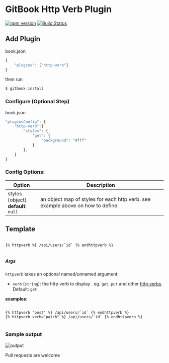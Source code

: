 GitBook Http Verb Plugin
==============

[![npm version](https://badge.fury.io/js/gitbook-plugin-http-verb.svg)](https://badge.fury.io/js/gitbook-plugin-http-verb)
[![Build Status](https://travis-ci.org/lwhiteley/gitbook-plugin-http-verb.svg?branch=master)](https://travis-ci.org/lwhiteley/gitbook-plugin-http-verb)

## Add Plugin

book.json
```js
{
    "plugins": ["http-verb"]
}
```

then run
```bash
$ gitbook install
```

### Configure (Optional Step)

book.json
```js
"pluginsConfig": {
    "http-verb":{
        "styles": {
            "get": {
                "background": "#fff"
            }
        },
    }
}
```

### Config Options:
| Option | Description |
| ------------- | ------------- |
| styles {object} <br> **default**: `null` | an object map of styles for each http verb. see example above on how to define.  |

## Template

<pre>
<code>
{% httpverb %} /api/users/`id` {% endhttpverb %}
</code>
</pre>

##### Args

`httpverb` takes an optional named/unnamed argument: 

- `verb` (`string`): the http verb to display . eg. `get`, `put` and other [http verbs](https://developer.mozilla.org/en-US/docs/Web/HTTP/Methods). Default: `get`

**examples**:
<pre>
<code>
{% httpverb "post" %} /api/users/`id` {% endhttpverb %}
{% httpverb verb="patch" %} /api/users/`id` {% endhttpverb %}
</code>
</pre>

### Sample output

![output](https://i.imgur.com/mGn2ddi.png)

Pull requests are welcome



